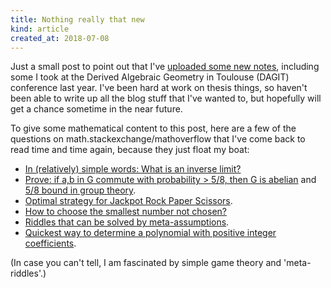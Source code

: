 ```yaml
---
title: Nothing really that new
kind: article
created_at: 2018-07-08
---
```


Just a small post to point out that I've [uploaded some new notes](https://thosgood.github.io/papers/), including some I took at the Derived Algebraic Geometry in Toulouse (DAGIT) conference last year.
I've been hard at work on thesis things, so haven't been able to write up all the blog stuff that I've wanted to, but hopefully will get a chance sometime in the near future.

<!-- more -->

To give some mathematical content to this post, here are a few of the questions on math.stackexchange/mathoverflow that I've come back to read time and time again, because they just float my boat:

- [In (relatively) simple words: What is an inverse limit?](https://math.stackexchange.com/questions/38517/in-relatively-simple-words-what-is-an-inverse-limit/38522#38522)
- [Prove: if a,b in G commute with probability > 5/8, then G is abelian](https://math.stackexchange.com/questions/846217/prove-if-a-b-in-g-commute-with-probability-5-8-then-g-is-abelian) and [5/8 bound in group theory](https://mathoverflow.net/questions/91685/5-8-bound-in-group-theory).
- [Optimal strategy for Jackpot Rock Paper Scissors](https://math.stackexchange.com/questions/782448/optimal-strategy-for-jackpot-rock-paper-scissors).
- [How to choose the smallest number not chosen?](https://math.stackexchange.com/questions/2118796/how-to-choose-the-smallest-number-not-chosen)
- [Riddles that can be solved by meta-assumptions](https://math.stackexchange.com/questions/2647300/riddles-that-can-be-solved-by-meta-assumptions).
- [Quickest way to determine a polynomial with positive integer coefficients](https://math.stackexchange.com/questions/446130/quickest-way-to-determine-a-polynomial-with-positive-integer-coefficients).

(In case you can't tell, I am fascinated by simple game theory and 'meta-riddles'.)
